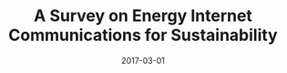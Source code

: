 ---
title: "A Survey on Energy Internet Communications for Sustainability"
authors:
- Kun Wang
- Xiaoxuan Hu
- Huining Li
- Peng Li
- Deze Zeng
- Song Guo


date: "2017-03-01"
doi: ""

# Publication type.
# 1 = Conference paper; 2 = Journal article;
# 3 = Preprint Paper; 4 = Report; 5 = Book; 6 = Book section;
# 7 = Thesis; 8 = Patent
publication_types: ["2"]

# Publication name and optional abbreviated publication name.
publication: "*IEEE Transactions on Sustainable Computing*"
publication_short: "TSC"

url_pdf: https://ieeexplore.ieee.org/document/7932928
# url_code: ''
# url_dataset: ''
# url_poster: ''
# url_project: ''
# url_slides: ''
# url_video: ''

---